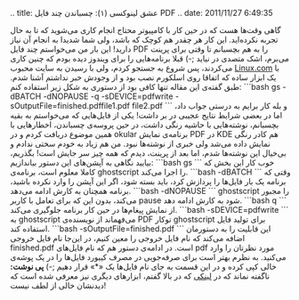 .. title: عشق لینوکسی (۱): چسباندن چند فایل PDF .. date: 2011/11/27
6:49:35

گاهی وقت‌ها هست که در حین کار با کامپیوتر محتاج انجام کاری می‌شوید که تا
به حال تجربه نکرده‌اید‌. این کار هر چقدر هم کوچک که باشد‌، ولی شما شدیدا
به انجام آن نیاز دارید‌! این بار من می‌خواستم چند فایل PDF را به هم
بچسبانم تا وقتی برای پرینت می‌برم‌، اشک متصدی در نیاید ;-) قبلا
برنامه‌هایی را برای ویندوز دیده بودم که چنین کاری می‌کردند‌، پس شروع به
جستجو کردم‌، ولی با رسیدن به سایت محبوب
[Linux.com](https://www.linux.com/news/software/applications/8229-putting-together-pdf-files "Putting together PDF files ")
با یک ابزار ساده که اتفاقا روی اسلکورم نصب بود و از وجودش خبر نداشتم
آشنا شدم‌. طبق گفته‌ی این مقاله تنها کافی بود از دستوری به شکل زیر
استفاده کنم‌: \`\`\`bash
gs -dBATCH -dNOPAUSE -q -sDEVICE=pdfwrite -sOutputFile=finished.pdffile1.pdf
file2.pdf \`\`\` و بله کار برایم به درستی جواب داد‌، اما در بعضی شرایط
نتایج عجیبی در بر داشت‌! یکی از فایل‌هایی که می‌خواستم به بقیه بچسبانم‌،
نوشته‌هایی با حاشیه رنگی داشت‌، در حین پروسه‌ی چسباندن‌، اخطار‌هایی با
همین موضوع دریافت کردم و در okular برنامه‌ی نمایش PDF در KDE هم کادر
رنگی نمایش داده می‌شد ولی خبری از نوشته‌ها نبود‌. من هم زیاد به خودم
سختی ندادم و بی‌خیال این نوشته‌ها شدم‌، اما بعد از پرینت‌، دیدم که همه
چیز سر جایش است‌! بگذریم‌، بیایید نگاهی به آپشن‌های این دستور
بیاندازیم‌: \`\`\`bash gs \`\`\` خوب کار این بخش که کاملا معلوم است‌،
برنامه‌ی ghostscript را اجرا می‌کند‌. \`\`\`bash -dBATCH \`\`\` وقتی که
برنامه یک بار فایل‌ها را پردازش کرد‌، باید بسته شود‌، اگر این آپشن را
وارد نکرده باشید‌، برنامه همچنان به کارش ادامه می‌دهد‌.
\`\`\`bash -dNOPAUSE \`\`\` ghostscript را مجبور می‌کند‌، بدون این که
برای تعامل با کاربر pause شود به کارش ادامه دهد‌. \`\`\`bash q \`\`\` از
نمایش پیغام‌ها در حین کار برنامه جلوگیری می‌کند‌.
\`\`\`bash -sDEVICE=pdfwrite \`\`\` به ghostscript می‌فهماند از
نویسنده‌ی PDF توکار ghostscript برای تولید فایل استفاده کند‌.
\`\`\`bash -sOutputFile=finished.pdf \`\`\` این قابلیت را به دستورمان
اضافه می‌کند که نام فایل خروجی را معین کنیم‌، در این‌جا نام فایل خروجی
finished.pdf است‌. در ادامه‌ی دستور هم که نام فایل‌های pdf مورد نظرتان
را وارد می‌کنید‌. به نظرم بهتر است برای صرفه‌جویی در مصرف کیبورد فایل‌ها
را در یک پوشه‌ی خالی کپی کرده و در این قسمت به جای نام فایل‌ها یک «\*»
قرار دهیم ;-) **پی نوشت‌:** ناگفته نماند که در
[لینکی](https://www.linux.com/news/software/applications/8229-putting-together-pdf-files "Putting together PDF files ")
که در بالا گفتم‌، ابزارهای دیگری نیز معرفی شده است که دیدنشان خالی از
لطف نیست‌!
